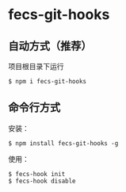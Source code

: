 # fecs-git-hooks

## 自动方式（推荐）

项目根目录下运行

    $ npm i fecs-git-hooks

## 命令行方式

安装：

    $ npm install fecs-git-hooks -g

使用：

    $ fecs-hook init
    $ fecs-hook disable
